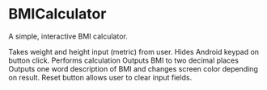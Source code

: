 # BMICalculator
A simple, interactive BMI calculator.

Takes weight and height input (metric) from user.
Hides Android keypad on button click.
Performs calculation
Outputs BMI to two decimal places
Outputs one word description of BMI and changes screen color depending on result.
Reset button allows user to clear input fields.
